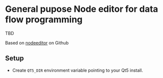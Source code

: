 # General pupose Node editor for data flow programming 

TBD

Based on [nodeeditor](https://github.com/paceholder/nodeeditor) on Github

## Setup

- Create `QT5_DIR` environment variable pointing to your Qt5 install.